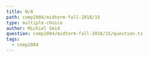 ```yaml
---
title: N/A
path: comp2804/midterm-fall-2018/15
type: multiple-choice
author: Michiel Smid
question: comp2804/midterm-fall-2018/15/question.ts
tags:
  - comp2804
---
```


